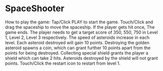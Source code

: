 # SpaceShooter

How to play the game:
Tap/Click PLAY to start the game.
Touch/Click and drag the spaceship to move the spaceship.
If the player gets hit once, The game ends.
The player needs to get a target score of 350, 550, 750 in Level 1, Level 2, Level 3 respectively.
The speed of asteroids increase in each level.
Each asteroid destroyed will gain 10 points. Destroying the golden asteroid spawns a coin, which can grant further 10 points apart from the points for being destroyed.
Collecting special shield grants the player a shield which can take 2 hits. Asteroids destroyed by the shield will not grant points.
Touch/Click the restart icon to restart from level 1.
